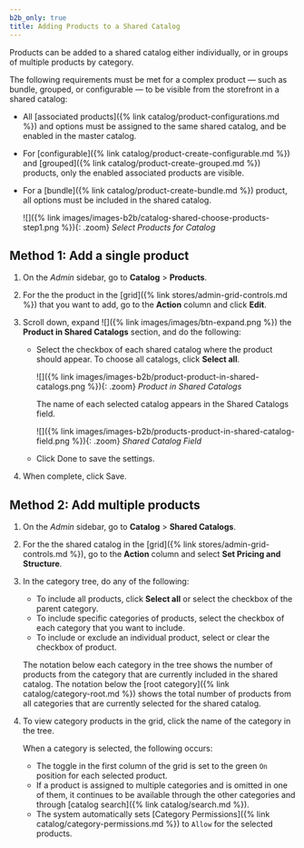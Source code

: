 ```yaml
---
b2b_only: true
title: Adding Products to a Shared Catalog
---
```


Products can be added to a shared catalog either individually, or in groups of multiple products by category.

The following requirements must be met for a complex product — such as bundle, grouped, or configurable — to be visible from the storefront in a shared catalog:

- All [associated products]({% link catalog/product-configurations.md %}) and options must be assigned to the same shared catalog, and be enabled in the master catalog.
- For [configurable]({% link catalog/product-create-configurable.md %}) and [grouped]({% link catalog/product-create-grouped.md %}) products, only the enabled associated products are visible.
- For a [bundle]({% link catalog/product-create-bundle.md %}) product, all options must be included in the shared catalog.

    ![]({% link images/images-b2b/catalog-shared-choose-products-step1.png %}){: .zoom}
    _Select Products for Catalog_

## Method 1: Add a single product

1. On the _Admin_ sidebar, go to **Catalog** > **Products**.

1. For the the product in the [grid]({% link stores/admin-grid-controls.md %}) that you want to add, go to the **Action** column and click **Edit**.

1. Scroll down, expand ![]({% link images/images/btn-expand.png %}) the **Product in Shared Catalogs** section, and do the following:

    - Select the checkbox of each shared catalog where the product should appear. To choose all catalogs, click **Select all**.

        ![]({% link images/images-b2b/product-product-in-shared-catalogs.png %}){: .zoom}
        _Product in Shared Catalogs_

        The name of each selected catalog appears in the Shared Catalogs field.

        ![]({% link images/images-b2b/products-product-in-shared-catalog-field.png %}){: .zoom}
        _Shared Catalog Field_

    - Click <span class="btn">Done</span> to save the settings.

1. When complete, click <span class="btn">Save</span>.

## Method 2: Add multiple products

1. On the _Admin_ sidebar, go to **Catalog** > **Shared Catalogs**.

1. For the the shared catalog in the [grid]({% link stores/admin-grid-controls.md %}), go to the **Action** column and select **Set Pricing and Structure**.

1. In the category tree, do any of the following:

    - To include all products, click **Select all** or select the checkbox of the parent category.
    - To include specific categories of products, select the checkbox of each category that you want to include.
    - To include or exclude an individual product, select or clear the checkbox of product.

    The notation below each category in the tree shows the number of products from the category that are currently included in the shared catalog. The notation below the [root category]({% link catalog/category-root.md %}) shows the total number of products from all categories that are currently selected for the shared catalog.

1. To view category products in the grid, click the name of the category in the tree.

   When a category is selected, the following occurs:

    - The toggle in the first column of the grid is set to the green `On` position for each selected product.
    - If a product is assigned to multiple categories and is omitted in one of them, it continues to be available through the other categories and through [catalog search]({% link catalog/search.md %}).
    - The system automatically sets [Category Permissions]({% link catalog/category-permissions.md %}) to `Allow` for the selected products.
